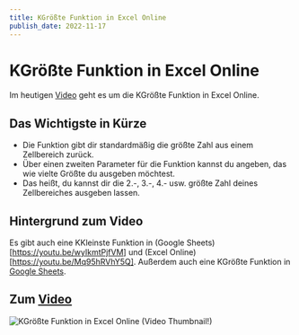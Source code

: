 ```yaml
---
title: KGrößte Funktion in Excel Online
publish_date: 2022-11-17
---
```


# KGrößte Funktion in Excel Online

Im heutigen [Video](https://youtu.be/6C4OA5vNuZ0) geht es um die KGrößte Funktion in Excel Online. 

## Das Wichtigste in Kürze

* Die Funktion gibt dir standardmäßig die größte Zahl aus einem Zellbereich zurück.
* Über einen zweiten Parameter für die Funktion kannst du angeben, das wie vielte Größte du ausgeben möchtest.
* Das heißt, du kannst dir die 2.-, 3.-, 4.- usw. größte Zahl deines Zellbereiches ausgeben lassen.

## Hintergrund zum Video

Es gibt auch eine KKleinste Funktion in (Google Sheets)[https://youtu.be/wyIkmtPjfVM] und (Excel Online)[https://youtu.be/Mq95hRVhY5Q]. Außerdem auch eine KGrößte Funktion in [Google Sheets](https://youtu.be/-fCrWDxva8Q).

## Zum [Video](https://youtu.be/6C4OA5vNuZ0)

![KGrößte Funktion in Excel Online (Video Thumbnail!)](../thumbnails/Fertig396.jpg "KGrößte Funktion in Excel Online (Video Thumbnail!)")
